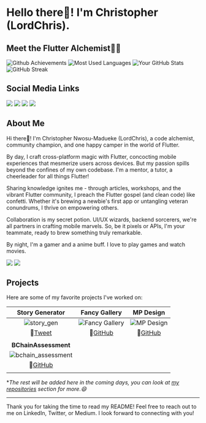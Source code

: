 # Hello there👋! I'm Christopher (LordChris). 
## Meet the Flutter Alchemist🧙💙

![Github Achievements](https://github-profile-trophy.vercel.app/?username=Lord-Chris&theme=radical&row=1&column=7&margin-w=15&margin-h=15&no-bg=true&no-frame=true)
![Most Used Languages](https://github-readme-stats.vercel.app/api/top-langs?username=Lord-Chris&show_icons=true&locale=en&layout=compact&theme=radical) 
![Your GitHub Stats](https://github-readme-stats.vercel.app/api?username=Lord-Chris&show_icons=true&theme=radical)
![GitHub Streak](https://github-readme-streak-stats.herokuapp.com/?user=Lord-Chris&theme=radical)

## Social Media Links

[![](https://img.shields.io/badge/LinkedIn-12100E?style=for-the-badge&logo=linkedin)](https://linkedin.com/in/lord-chris)
[![](https://img.shields.io/badge/twitter-12100E?style=for-the-badge&logo=twitter)](https://twitter.com/lord_chris__)
[![](https://img.shields.io/badge/medium-12100E?style=for-the-badge&logo=medium)](https://medium.com/@LordChris)
[![](https://img.shields.io/badge/LinkTr.ee-12100E?style=for-the-badge&logo=linktree)](https://linktr.ee/lord_chris)


## About Me

Hi there👋! I'm Christopher Nwosu-Madueke (LordChris), a code alchemist, community champion, and one happy camper in the world of Flutter.

By day, I craft cross-platform magic with Flutter, concocting mobile experiences that mesmerize users across devices. But my passion spills beyond the confines of my own codebase. I'm a mentor, a tutor, a cheerleader for all things Flutter!

Sharing knowledge ignites me - through articles, workshops, and the vibrant Flutter community, I preach the Flutter gospel (and clean code) like confetti. Whether it's brewing a newbie's first app or untangling veteran conundrums, I thrive on empowering others.

Collaboration is my secret potion. UI/UX wizards, backend sorcerers, we're all partners in crafting mobile marvels. So, be it pixels or APIs, I'm your teammate, ready to brew something truly remarkable.

By night, I'm a gamer and a anime buff. I love to play games and watch movies.

![](https://img.shields.io/twitter/follow/lord_chris__?logo=twitter&style=for-the-badge)
![](https://img.shields.io/github/followers/Lord-Chris?logo=github&style=for-the-badge)


## Projects

Here are some of my favorite projects I've worked on:

| Story Generator | Fancy Gallery | MP Design |
| :---: | :---: | :---: |
| ![story_gen](https://github.com/Lord-Chris/story-generator/assets/58702861/1d59b122-3c45-49c7-a122-4ec0f9c8c4fc) | ![Fancy Gallery](https://github.com/Lord-Chris/Lord-Chris/assets/58702861/3c58e240-21c4-4d9a-bb39-cd7ad31dcd0b) | ![MP Design](https://github.com/Lord-Chris/mp_design/assets/58702861/8d41f5ab-6c6b-4e7d-aac6-b8a152f001c1) |
| 🔗[Tweet](https://twitter.com/lord_chris__/status/1760749786129400281?s=19) | 🔗[GitHub](https://github.com/Lord-Chris/Fancy-Gallery) | 🔗[GitHub](https://github.com/Lord-Chris/mp_design) |
| | |
| **BChainAssessment** | | |
|  ![bchain_assessment](https://github.com/Lord-Chris/BChainAssessment/assets/58702861/09a5f61d-ae8a-40f9-86af-1e8082ec9d5a) | | |
|  🔗[GitHub](https://github.com/Lord-Chris/BChainAssessment) | | |
| | |


**The rest will be added here in the coming days, you can look at [my repositories](https://github.com/Lord-Chris?tab=repositories) section for more.😄*

---

Thank you for taking the time to read my README! Feel free to reach out to me on LinkedIn, Twitter, or Medium. I look forward to connecting with you!

